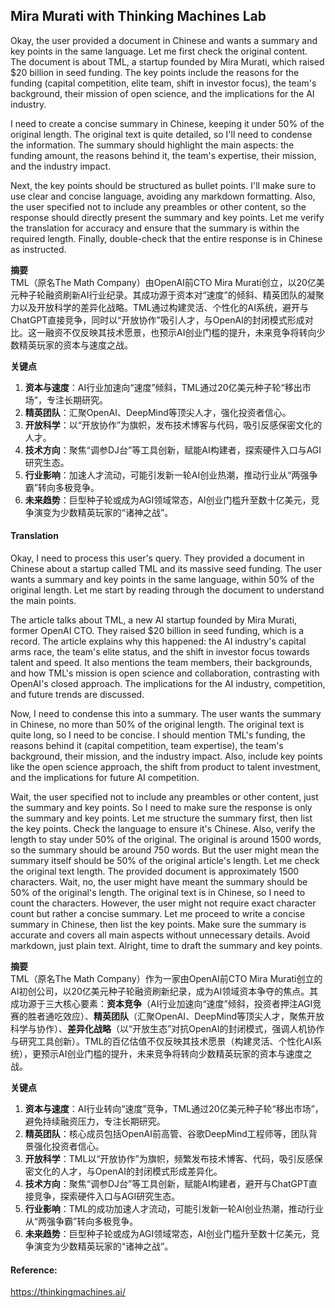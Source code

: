 ## Mira Murati with Thinking Machines Lab

<think>
Okay, the user provided a document in Chinese and wants a summary and key points in the same language. Let me first check the original content. The document is about TML, a startup founded by Mira Murati, which raised $20 billion in seed funding. The key points include the reasons for the funding (capital competition, elite team, shift in investor focus), the team's background, their mission of open science, and the implications for the AI industry.

I need to create a concise summary in Chinese, keeping it under 50% of the original length. The original text is quite detailed, so I'll need to condense the information. The summary should highlight the main aspects: the funding amount, the reasons behind it, the team's expertise, their mission, and the industry impact. 

Next, the key points should be structured as bullet points. I'll make sure to use clear and concise language, avoiding any markdown formatting. Also, the user specified not to include any preambles or other content, so the response should directly present the summary and key points. Let me verify the translation for accuracy and ensure that the summary is within the required length. Finally, double-check that the entire response is in Chinese as instructed.
</think>

**摘要**  
TML（原名The Math Company）由OpenAI前CTO Mira Murati创立，以20亿美元种子轮融资刷新AI行业纪录。其成功源于资本对“速度”的倾斜、精英团队的凝聚力以及开放科学的差异化战略。TML通过构建灵活、个性化的AI系统，避开与ChatGPT直接竞争，同时以“开放协作”吸引人才，与OpenAI的封闭模式形成对比。这一融资不仅反映其技术愿景，也预示AI创业门槛的提升，未来竞争将转向少数精英玩家的资本与速度之战。  

**关键点**  
1. **资本与速度**：AI行业加速向“速度”倾斜，TML通过20亿美元种子轮“移出市场”，专注长期研究。  
2. **精英团队**：汇聚OpenAI、DeepMind等顶尖人才，强化投资者信心。  
3. **开放科学**：以“开放协作”为旗帜，发布技术博客与代码，吸引反感保密文化的人才。  
4. **技术方向**：聚焦“调参DJ台”等工具创新，赋能AI构建者，探索硬件入口与AGI研究生态。  
5. **行业影响**：加速人才流动，可能引发新一轮AI创业热潮，推动行业从“两强争霸”转向多极竞争。  
6. **未来趋势**：巨型种子轮或成为AGI领域常态，AI创业门槛升至数十亿美元，竞争演变为少数精英玩家的“诸神之战”。

#### Translation 

<think>
Okay, I need to process this user's query. They provided a document in Chinese about a startup called TML and its massive seed funding. The user wants a summary and key points in the same language, within 50% of the original length. Let me start by reading through the document to understand the main points.

The article talks about TML, a new AI startup founded by Mira Murati, former OpenAI CTO. They raised $20 billion in seed funding, which is a record. The article explains why this happened: the AI industry's capital arms race, the team's elite status, and the shift in investor focus towards talent and speed. It also mentions the team members, their backgrounds, and how TML's mission is open science and collaboration, contrasting with OpenAI's closed approach. The implications for the AI industry, competition, and future trends are discussed.

Now, I need to condense this into a summary. The user wants the summary in Chinese, no more than 50% of the original length. The original text is quite long, so I need to be concise. I should mention TML's funding, the reasons behind it (capital competition, team expertise), the team's background, their mission, and the industry impact. Also, include key points like the open science approach, the shift from product to talent investment, and the implications for future AI competition.

Wait, the user specified not to include any preambles or other content, just the summary and key points. So I need to make sure the response is only the summary and key points. Let me structure the summary first, then list the key points. Check the language to ensure it's Chinese. Also, verify the length to stay under 50% of the original. The original is around 1500 words, so the summary should be around 750 words. But the user might mean the summary itself should be 50% of the original article's length. Let me check the original text length. The provided document is approximately 1500 characters. Wait, no, the user might have meant the summary should be 50% of the original's length. The original text is in Chinese, so I need to count the characters. However, the user might not require exact character count but rather a concise summary. Let me proceed to write a concise summary in Chinese, then list the key points. Make sure the summary is accurate and covers all main aspects without unnecessary details. Avoid markdown, just plain text. Alright, time to draft the summary and key points.
</think>

**摘要**  
TML（原名The Math Company）作为一家由OpenAI前CTO Mira Murati创立的AI初创公司，以20亿美元种子轮融资刷新纪录，成为AI领域资本争夺的焦点。其成功源于三大核心要素：**资本竞争**（AI行业加速向“速度”倾斜，投资者押注AGI竞赛的胜者通吃效应）、**精英团队**（汇聚OpenAI、DeepMind等顶尖人才，聚焦开放科学与协作）、**差异化战略**（以“开放生态”对抗OpenAI的封闭模式，强调人机协作与研究工具创新）。TML的百亿估值不仅反映其技术愿景（构建灵活、个性化AI系统），更预示AI创业门槛的提升，未来竞争将转向少数精英玩家的资本与速度之战。  

**关键点**  
1. **资本与速度**：AI行业转向“速度”竞争，TML通过20亿美元种子轮“移出市场”，避免持续融资压力，专注长期研究。  
2. **精英团队**：核心成员包括OpenAI前高管、谷歌DeepMind工程师等，团队背景强化投资者信心。  
3. **开放科学**：TML以“开放协作”为旗帜，频繁发布技术博客、代码，吸引反感保密文化的人才，与OpenAI的封闭模式形成差异化。  
4. **技术方向**：聚焦“调参DJ台”等工具创新，赋能AI构建者，避开与ChatGPT直接竞争，探索硬件入口与AGI研究生态。  
5. **行业影响**：TML的成功加速人才流动，可能引发新一轮AI创业热潮，推动行业从“两强争霸”转向多极竞争。  
6. **未来趋势**：巨型种子轮或成为AGI领域常态，AI创业门槛升至数十亿美元，竞争演变为少数精英玩家的“诸神之战”。

#### Reference: 

https://thinkingmachines.ai/